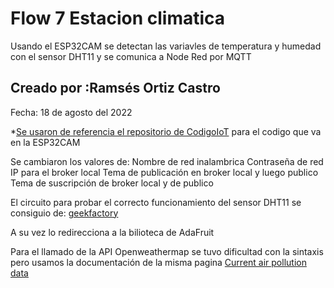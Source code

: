 # Flow 7 Estacion climatica
 Usando el ESP32CAM se detectan las variavles de temperatura y humedad con el sensor DHT11 y se comunica a Node Red por MQTT

## Creado por :Ramsés Ortiz Castro
Fecha: 18 de agosto del 2022

*[Se usaron de referencia el repositorio de     CodigoIoT](https://github.com/codigo-iot/publicar-strings-json-mqtt-nodemcu-wifi/blob/main/nodemcu-mqtt-json/nodemcu-mqtt-json.ino)
para el codigo que va en la ESP32CAM

Se cambiaron los valores de:
Nombre de red inalambrica
Contraseña de red
IP para el broker local
Tema de publicación en broker local y luego publico
Tema de suscripción de broker local y de publico 

El circuito para probar el correcto funcionamiento del sensor DHT11 se consiguio de:
[geekfactory](https://www.geekfactory.mx/tienda/sensores/dht11-sensor-de-humedad-y-temperatura/)

A su vez lo redirecciona a la bilioteca de AdaFruit


Para el llamado de la API Openweathermap se tuvo dificultad con la sintaxis pero usamos la documentación de la misma pagina [Current air pollution data](https://openweathermap.org/api/air-pollution#current)

